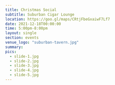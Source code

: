 ```yaml
---
title: Christmas Social
subtitle: Suburban Cigar Lounge
location: https://goo.gl/maps/CRtjFbeGxaiwF7Lf7
date: 2021-12-18T00:00:00
time: 5:00pm-8:00pm
layout: single
section: events
venue_logo: "suburban-tavern.jpg"
summary: 
pics:
  - slide-1.jpg
  - slide-2.jpg
  - slide-3.jpg
  - slide-4.jpg
  - slide-5.jpg
---
```

